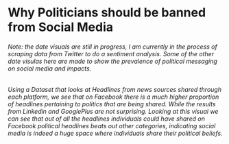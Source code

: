 
# Why Politicians should be banned from Social Media

###### Note: the date visuals are still in progress, I am currently in the process of scraping data from Twitter to do a sentiment analysis. Some of the other date visulas here are made to show the prevalence of political messaging on social media and impacts.


###### Using a Dataset that looks at Headlines from news sources shared through each platform, we see that on Facebook there is a much higher proportion of headlines pertaining to politics that are being shared. While the results from Linkedin and GooglePlus are not surprising. Looking at this visual we can see that out of all the headlines individuals could have shared on Facebook political headlines beats out other categories, indicating social media is indeed a huge space where individuals share their political beliefs. 


<div class="flourish-embed flourish-hierarchy" data-src="visualisation/11892808"><script src="https://public.flourish.studio/resources/embed.js"></script></div>


